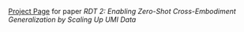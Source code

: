 [Project Page](https://rdt-robotics.github.io/rdt2/) for paper *RDT 2: Enabling Zero-Shot Cross-Embodiment Generalization by Scaling Up UMI Data*

